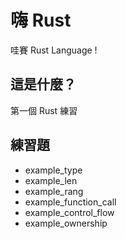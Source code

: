 # 嗨 Rust

哇賽 Rust Language !

## 這是什麼？

第一個 Rust 練習

## 練習題

- example_type
- example_len
- example_rang
- example_function_call
- example_control_flow
- example_ownership
